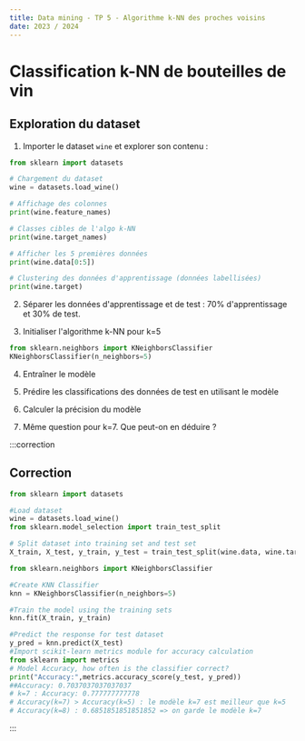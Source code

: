 ```yaml
---
title: Data mining - TP 5 - Algorithme k-NN des proches voisins
date: 2023 / 2024
---
```


# Classification k-NN de bouteilles de vin

## Exploration du dataset

1. Importer le dataset `wine` et explorer son contenu :

```python
from sklearn import datasets

# Chargement du dataset
wine = datasets.load_wine()

# Affichage des colonnes
print(wine.feature_names)

# Classes cibles de l'algo k-NN
print(wine.target_names) 

# Afficher les 5 premières données
print(wine.data[0:5])

# Clustering des données d'apprentissage (données labellisées)
print(wine.target)
```

2. Séparer les données d'apprentissage et de test : 70% d'apprentissage et 30% de test.

3. Initialiser l'algorithme k-NN pour k=5

```python
from sklearn.neighbors import KNeighborsClassifier
KNeighborsClassifier(n_neighbors=5)
```

4. Entraîner le modèle

5. Prédire les classifications des données de test en utilisant le modèle

6. Calculer la précision du modèle

7. Même question pour k=7. Que peut-on en déduire ?


:::correction
## Correction

```python
from sklearn import datasets

#Load dataset
wine = datasets.load_wine()
from sklearn.model_selection import train_test_split

# Split dataset into training set and test set
X_train, X_test, y_train, y_test = train_test_split(wine.data, wine.target, test_size=0.3) # 70% training and 30% test

from sklearn.neighbors import KNeighborsClassifier

#Create KNN Classifier
knn = KNeighborsClassifier(n_neighbors=5)

#Train the model using the training sets
knn.fit(X_train, y_train)

#Predict the response for test dataset
y_pred = knn.predict(X_test)
#Import scikit-learn metrics module for accuracy calculation
from sklearn import metrics
# Model Accuracy, how often is the classifier correct?
print("Accuracy:",metrics.accuracy_score(y_test, y_pred))
##Accuracy: 0.7037037037037037
# k=7 : Accuracy: 0.777777777778
# Accuracy(k=7) > Accuracy(k=5) : le modèle k=7 est meilleur que k=5 
# Accuracy(k=8) : 0.6851851851851852 => on garde le modèle k=7
```
:::

